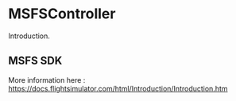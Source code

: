 # MSFSController

Introduction.


## MSFS SDK

More information here : https://docs.flightsimulator.com/html/Introduction/Introduction.htm


## 


